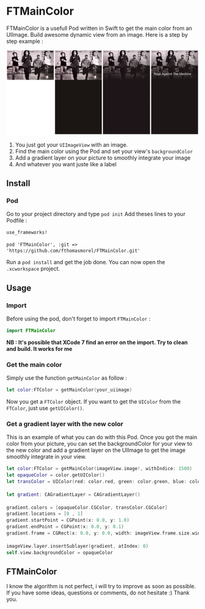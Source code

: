 # FTMainColor
FTMainColor is a usefull Pod written in Swift to get the main color from an UIImage. Build awesome dynamic view from an image. Here is a step by step example :

![MacDown Screenshot](img/sample.png)

1. You just got your ```UIImageView``` with an image.
2. Find the main color using the Pod and set your view's ```backgroundColor```
3. Add a gradient layer on your picture to smoothly integrate your image
4. And whatever you want juste like a label

## Install

### Pod

Go to your project directory and type ```pod init```
Add theses lines to your Podfile :

```
use_frameworks!

pod 'FTMainColor', :git => 'https://github.com/fthomasmorel/FTMainColor.git'
```

Run a ```pod install``` and get the job done. You can now open the ```.xcworkspace``` project.

## Usage

### Import
Before using the pod, don't forget to import ```FTMainColor``` :

```swift
import FTMainColor
```

**NB : It's possible that XCode 7 find an error on the import. Try to clean and build. It works for me**

### Get the main color

Simply use the function ```getMainColor``` as follow :

```swift
let color:FTColor = getMainColor(your_uiimage)
```

Now you get a ```FTColor``` object. If you want to get the ```UIColor``` from the ```FTColor```, just use ```getUIColor()```.

### Get a gradient layer with the new color

This is an example of what you can do with this Pod. Once you got the main color from your picture, you can set the backgroundColor for your view to the new color and add a gradient layer on the UIImage to get the image smoothly integrate in your view.

```swift
let color:FTColor = getMainColor(imageView.image!, withIndice: 1500)
let opaqueColor = color.getUIColor()
let transColor = UIColor(red: color.red, green: color.green, blue: color.blue, alpha: 0)
        
let gradient: CAGradientLayer = CAGradientLayer()
        
gradient.colors = [opaqueColor.CGColor, transColor.CGColor]
gradient.locations = [0 , 1]
gradient.startPoint = CGPoint(x: 0.0, y: 1.0)
gradient.endPoint = CGPoint(x: 0.0, y: 0.1)
gradient.frame = CGRect(x: 0.0, y: 0.0, width: imageView.frame.size.width, height: imageView.frame.size.height)
        
imageView.layer.insertSublayer(gradient, atIndex: 0)
self.view.backgroundColor = opaqueColor
```

## FTMainColor

I know the algorithm is not perfect, i will try to improve as soon as possible. If you have some ideas, questions or comments, do not hesitate :) Thank you.